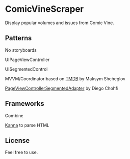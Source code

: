 # ComicVineScraper

Display popular volumes and issues from Comic Vine.

## Patterns

No storyboards

UIPageViewController

UISegmentedControl

MVVM/Coordinator based on [TMDB](https://github.com/sgl0v/TMDB) by Maksym Shcheglov

[PageViewControllerSegmentedAdapter](https://gist.github.com/dchohfi/12d3ea0d9c0a17e2bd9d453865d226bf#file-pageviewcontrollersegmentedadapter-swift) by Diego Chohfi

## Frameworks

Combine

[Kanna](https://github.com/tid-kijyun/Kanna) to parse HTML

## License

Feel free to use.
